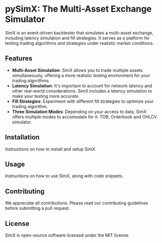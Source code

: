 # pySimX: The Multi-Asset Exchange Simulator
SimX is an event-driven backtester that simulates a multi-asset exchange, including latency simulation and fill strategies. It serves as a platform for testing trading algorithms and strategies under realistic market conditions.

## Features
- **Multi-Asset Simulation**: SimX allows you to trade multiple assets simultaneously, offering a more realistic testing environment for your trading algorithms.
- **Latency Simulation**: It's important to account for network latency and other real-world considerations. SimX includes a latency simulation to make your testing more accurate.
- **Fill Strategies**: Experiment with different fill strategies to optimize your trading algorithm.
- **Three Simulation Modes**: Depending on your access to data, SimX offers multiple modes to accomodate for it. TOB, Orderbook and OHLCV simulator. 

## Installation
Instructions on how to install and setup SimX.

## Usage
Instructions on how to use SimX, along with code snippets.

## Contributing
We appreciate all contributions. Please read our contributing guidelines before submitting a pull request.

## License
SimX is open-source software licensed under the MIT license.
